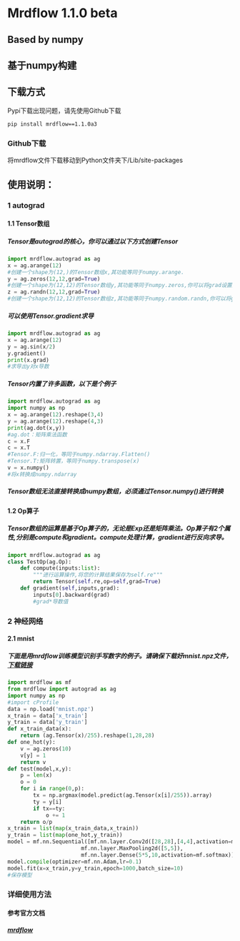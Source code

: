 # Mrdflow 1.1.0 beta
## Based by numpy

## 基于numpy构建

## 下载方式
Pypi下载出现问题，请先使用Github下载
```
pip install mrdflow==1.1.0a3
```

### Github下载

将mrdflow文件下载移动到Python文件夹下/Lib/site-packages

## 使用说明：
### 1 autograd
#### 1.1 Tensor数组
##### Tensor是autograd的核心，你可以通过以下方式创建Tensor
```Python
import mrdflow.autograd as ag
x = ag.arange(12)
#创建一个shape为(12,)的Tensor数组x,其功能等同于numpy.arange.
y = ag.zeros(12,12,grad=True)
#创建一个shape为(12,12)的Tensor数组y,其功能等同于numpy.zeros,你可以将grad设置为True，这样可以自动求导
z = ag.randn(12,12,grad=True)
#创建一个shape为(12,12)的Tensor数组z,其功能等同于numpy.random.randn,你可以将grad设置为True，这样可以自动求导
```
##### 可以使用Tensor.gradient求导
``` Python
import mrdflow.autograd as ag
x = ag.arange(12)
y = ag.sin(x/2)
y.gradient()
print(x.grad)
#求导出y对x导数
```
##### Tensor内置了许多函数，以下是个例子
``` Python
import mrdflow.autograd as ag
import numpy as np
x = ag.arange(12).reshape(3,4)
y = ag.arange(12).reshape(4,3)
print(ag.dot(x,y))
#ag.dot：矩阵乘法函数
c = x.F
c = x.T
#Tensor.F:归一化，等同于numpy.ndarray.Flatten()
#Tensor.T:矩阵转置，等同于numpy.transpose(x)
v = x.numpy()
#将x转换成numpy.ndarray
```
##### Tensor数组无法直接转换成numpy数组，必须通过Tensor.numpy()进行转换

#### 1.2 Op算子
##### Tensor数组的运算是基于Op算子的，无论是Exp还是矩阵乘法。Op算子有2个属性,分别是compute和gradient。compute处理计算，gradient进行反向求导。
``` Python
import mrdflow.autograd as ag
class TestOp(ag.Op):
    def compute(inputs:list):
        """进行运算操作,将您的计算结果保存为self.re"""
        return Tensor(self.re,op=self,grad=True)
    def gradient(self,inputs,grad):
        inputs[0].backward(grad)
        #grad*导数值
```
### 2 神经网络
#### 2.1 mnist
##### 下面是用mrdflow训练模型识别手写数字的例子。请确保下载好mnist.npz文件，[下载链接](https://www.kaggle.com/datasets/vikramtiwari/mnist-numpy/download)
``` Python
import mrdflow as mf
from mrdflow import autograd as ag
import numpy as np
#import cProfile
data = np.load('mnist.npz')
x_train = data['x_train']
y_train = data['y_train']
def x_train_data(x):
    return (ag.Tensor(x)/255).reshape(1,28,28)
def one_hot(y):
    v = ag.zeros(10)
    v[y] = 1
    return v
def test(model,x,y):
    p = len(x)
    o = 0
    for i in range(0,p):
        tx = np.argmax(model.predict(ag.Tensor(x[i]/255)).array)
        ty = y[i]
        if tx==ty:
            o += 1
    return o/p
x_train = list(map(x_train_data,x_train))
y_train = list(map(one_hot,y_train))
model = mf.nn.Sequential([mf.nn.layer.Conv2d([28,28],[4,4],activation=mf.relu,pad='VALID'),
                       mf.nn.layer.MaxPooling2d([5,5]),
                       mf.nn.layer.Dense(5*5,10,activation=mf.softmax)])
model.compile(optimizer=mf.nn.Adam,lr=0.1)
model.fit(x=x_train,y=y_train,epoch=1000,batch_size=10)
#保存模型
```
### 详细使用方法
#### 参考官方文档
##### [mrdflow](https://mrdflow.github.io/zh/)
